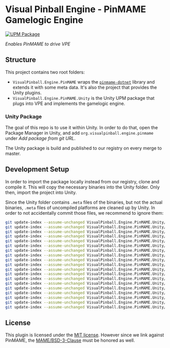 # Visual Pinball Engine - PinMAME Gamelogic Engine

[![UPM Package](https://img.shields.io/npm/v/org.visualpinball.engine.pinmame?label=org.visualpinball.engine.pinmame&registry_uri=https://registry.visualpinball.org&color=%2333cf57&logo=unity&style=flat)](https://registry.visualpinball.org/-/web/detail/org.visualpinball.engine.pinmame)

*Enables PinMAME to drive VPE*


## Structure

This project contains two root folders:

- `VisualPinball.Engine.PinMAME` wraps the [`pinmame-dotnet`](https://github.com/vpinball/pinmame-dotnet)
  library and extends it with some meta data. It's also the project that provides
  the Unity plugins.
- `VisualPinball.Engine.PinMAME.Unity` is the Unity UPM package that plugs into
  VPE and implements the gamelogic engine.

### Unity Package

The goal of this repo is to use it within Unity. In order to do that, open the
Package Manager in Unity, and add `org.visualpinball.engine.pinmame` under
*Add package from git URL*.

The Unity package is build and published to our registry on every merge to master.

## Development Setup

In order to import the package locally instead from our registry, clone and
compile it. This will copy the necessary binaries into the Unity folder. Only
then, import the project into Unity.

Since the Unity folder contains `.meta` files of the binaries, but not the
actual binaries, `.meta` files of uncompiled platforms are cleaned up by Unity.
In order to not accidentally commit those files, we recommend to ignore them:

```bash
git update-index --assume-unchanged VisualPinball.Engine.PinMAME.Unity/Plugins/linux-x64/PinMame.dll.meta
git update-index --assume-unchanged VisualPinball.Engine.PinMAME.Unity/Plugins/linux-x64/VisualPinball.Engine.PinMAME.dll.meta
git update-index --assume-unchanged VisualPinball.Engine.PinMAME.Unity/Plugins/linux-x64/libpinmame.so.3.5.meta
git update-index --assume-unchanged VisualPinball.Engine.PinMAME.Unity/Plugins/android-arm64-v8a/PinMame.dll.meta
git update-index --assume-unchanged VisualPinball.Engine.PinMAME.Unity/Plugins/android-arm64-v8a/VisualPinball.Engine.PinMAME.dll.meta
git update-index --assume-unchanged VisualPinball.Engine.PinMAME.Unity/Plugins/android-arm64-v8a/libpinmame.3.5.so.meta
git update-index --assume-unchanged VisualPinball.Engine.PinMAME.Unity/Plugins/osx/PinMame.dll.meta
git update-index --assume-unchanged VisualPinball.Engine.PinMAME.Unity/Plugins/osx/VisualPinball.Engine.PinMAME.dll.meta
git update-index --assume-unchanged VisualPinball.Engine.PinMAME.Unity/Plugins/osx/libpinmame.3.5.dylib.meta
git update-index --assume-unchanged VisualPinball.Engine.PinMAME.Unity/Plugins/ios-arm64/PinMame.dll.meta
git update-index --assume-unchanged VisualPinball.Engine.PinMAME.Unity/Plugins/ios-arm64/VisualPinball.Engine.PinMAME.dll.meta
git update-index --assume-unchanged VisualPinball.Engine.PinMAME.Unity/Plugins/ios-arm64/libpinmame.3.5.a.meta
git update-index --assume-unchanged VisualPinball.Engine.PinMAME.Unity/Plugins/ios-arm64/libz.a.meta
git update-index --assume-unchanged VisualPinball.Engine.PinMAME.Unity/Plugins/win-x86/PinMame.dll.meta
git update-index --assume-unchanged VisualPinball.Engine.PinMAME.Unity/Plugins/win-x86/VisualPinball.Engine.PinMAME.dll.meta
git update-index --assume-unchanged VisualPinball.Engine.PinMAME.Unity/Plugins/win-x86/libpinmame-3.5.dll.meta
git update-index --assume-unchanged VisualPinball.Engine.PinMAME.Unity/Plugins/win-x64/PinMame.dll.meta
git update-index --assume-unchanged VisualPinball.Engine.PinMAME.Unity/Plugins/win-x64/VisualPinball.Engine.PinMAME.dll.meta
git update-index --assume-unchanged VisualPinball.Engine.PinMAME.Unity/Plugins/win-x64/libpinmame-3.5.dll.meta
```

## License

This plugin is licensed under the [MIT license](LICENSE). However 
since we link against PinMAME, the [MAME/BSD-3-Clause](https://github.com/vpinball/pinmame/blob/master/LICENSE)
must be honored as well. 
